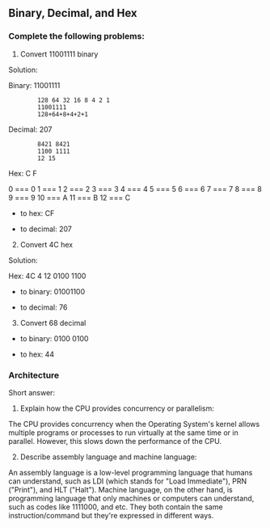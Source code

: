 ## Binary, Decimal, and Hex

### Complete the following problems:

1. Convert 11001111 binary

Solution:

            
Binary:     11001111

            128 64 32 16 8 4 2 1
            11001111
            128+64+8+4+2+1
Decimal:    207

            8421 8421
            1100 1111
            12 15        
Hex:        C F

0 === 0
1 === 1
2 === 2
3 === 3
4 === 4
5 === 5
6 === 6
7 === 7
8 === 8
9 === 9
10 === A
11 === B
12 === C

* to hex: CF

* to decimal: 207


2. Convert 4C hex

Solution:

Hex:        4C
            4 12
            0100 1100

* to binary: 01001100

* to decimal: 76


3. Convert 68 decimal

* to binary: 0100 0100

* to hex: 44


### Architecture

Short answer:

1. Explain how the CPU provides concurrency or parallelism:

The CPU provides concurrency when the Operating System's kernel allows multiple programs or processes to run virtually at the same time or in parallel. However, this slows down the performance of the CPU.

2. Describe assembly language and machine language:

An assembly language is a low-level programming language that humans can understand, such as LDI (which stands for "Load Immediate"), PRN ("Print"), and HLT ("Halt"). Machine language, on the other hand, is programming language that only machines or computers can understand, such as codes like 1111000, and etc. They both contain the same instruction/command but they're expressed in different ways.